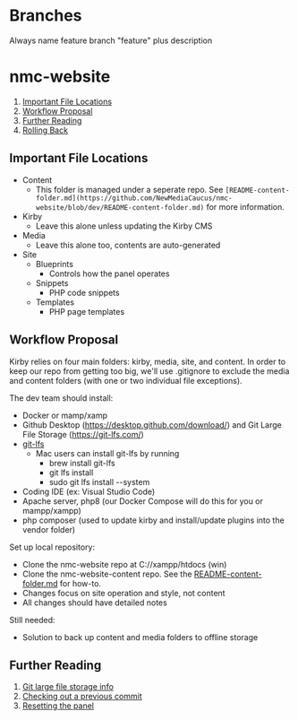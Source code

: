 # Branches

Always name feature branch "feature" plus description

# nmc-website

1. [Important File Locations](#important-file-locations)
2. [Workflow Proposal](#workflow-proposal)
3. [Further Reading](#further-reading)
4. [Rolling Back](#rolling-back)

## Important File Locations

- Content
  - This folder is managed under a seperate repo. See `[README-content-folder.md](https://github.com/NewMediaCaucus/nmc-website/blob/dev/README-content-folder.md)` for more information.
- Kirby
  - Leave this alone unless updating the Kirby CMS
- Media
  - Leave this alone too, contents are auto-generated
- Site
   - Blueprints
     - Controls how the panel operates
   - Snippets
     - PHP code snippets
   - Templates
     - PHP page templates 
 
## Workflow Proposal

Kirby relies on four main folders: kirby, media, site, and content. In order to keep our repo from getting too big, we'll use .gitignore to exclude the media and content folders (with one or two individual file exceptions). 

The dev team should install: 
- Docker or mamp/xamp
- Github Desktop (https://desktop.github.com/download/) and Git Large File Storage (https://git-lfs.com/)
- [git-lfs](https://git-lfs.com/)
  - Mac users can install git-lfs by running
    - brew install git-lfs
    - git lfs install
    - sudo git lfs install --system
- Coding IDE (ex: Visual Studio Code)
- Apache server, php8 (our Docker Compose will do this for you or mampp/xampp)
- php composer (used to update kirby and install/update plugins into the vendor folder)

Set up local repository:
- Clone the nmc-website repo at C://xampp/htdocs (win)
- Clone the nmc-website-content repo. See the [README-content-folder.md](https://github.com/NewMediaCaucus/nmc-website/blob/dev/README-content-folder.md) for how-to.
- Changes focus on site operation and style, not content
- All changes should have detailed notes

Still needed:
- Solution to back up content and media folders to offline storage

## Further Reading

1. [Git large file storage info](https://docs.github.com/en/repositories/working-with-files/managing-large-files/collaboration-with-git-large-file-storage)
2. [Checking out a previous commit](https://docs.github.com/en/desktop/managing-commits/checking-out-a-commit-in-github-desktop)
3. [Resetting the panel](https://forum.getkirby.com/t/problems-with-panel-access/24815/2)
